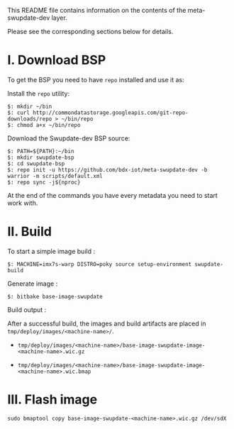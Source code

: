 This README file contains information on the contents of the meta-swupdate-dev layer.

Please see the corresponding sections below for details.

I. Download BSP
============
To get the BSP you need to have `repo` installed and use it as:

Install the `repo` utility:

```
$: mkdir ~/bin
$: curl http://commondatastorage.googleapis.com/git-repo-downloads/repo > ~/bin/repo
$: chmod a+x ~/bin/repo
```
Download the Swupdate-dev BSP source:

```
$: PATH=${PATH}:~/bin
$: mkdir swupdate-bsp
$: cd swupdate-bsp
$: repo init -u https://github.com/bdx-iot/meta-swupdate-dev -b warrior -m scripts/default.xml
$: repo sync -j${nproc}
```
At the end of the commands you have every metadata you need to start work with.

II. Build
=======

To start a simple image build :

```
$: MACHINE=imx7s-warp DISTRO=poky source setup-environment swupdate-build
```

Generate image :

```
$: bitbake base-image-swupdate
```

Build output :

After a successful build, the images and build artifacts are placed in `tmp/deploy/images/<machine-name>/`.

* `tmp/deploy/images/<machine-name>/base-image-swupdate-image-<machine-name>.wic.gz`

* `tmp/deploy/images/<machine-name>/base-image-swupdate-image-<machine-name>.wic.bmap`

III. Flash image
========
```
sudo bmaptool copy base-image-swupdate-<machine-name>.wic.gz /dev/sdX
```